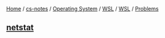 [Home](https://mengxianbin.github.io) /
[cs-notes](https://mengxianbin.github.io/cs-notes/site) /
[Operating System](https://mengxianbin.github.io/cs-notes/site/Operating%20System) /
[WSL](https://mengxianbin.github.io/cs-notes/site/Operating%20System/WSL) /
[WSL](https://mengxianbin.github.io/cs-notes/site/Operating%20System/WSL/WSL) /
[Problems](https://mengxianbin.github.io/cs-notes/site/Operating%20System/WSL/WSL/Problems)

## [netstat](https://mengxianbin.github.io/cs-notes/site/Operating%20System/WSL/WSL/Problems/netstat)
